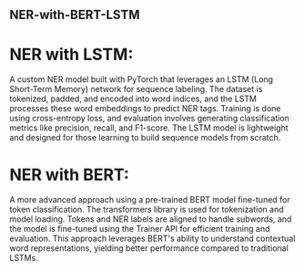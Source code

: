 ﻿## NER-with-BERT-LSTM
 
# NER with LSTM: 
A custom NER model built with PyTorch that leverages an LSTM (Long Short-Term Memory) network for sequence labeling. The dataset is tokenized, padded, and encoded into word indices, and the LSTM processes these word embeddings to predict NER tags. Training is done using cross-entropy loss, and evaluation involves generating classification metrics like precision, recall, and F1-score. The LSTM model is lightweight and designed for those learning to build sequence models from scratch.

# NER with BERT: 
A more advanced approach using a pre-trained BERT model fine-tuned for token classification. The transformers library is used for tokenization and model loading. Tokens and NER labels are aligned to handle subwords, and the model is fine-tuned using the Trainer API for efficient training and evaluation. This approach leverages BERT's ability to understand contextual word representations, yielding better performance compared to traditional LSTMs.
